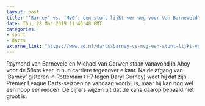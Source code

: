 ```yaml
---
layout: post
title: "‘Barney’ vs. ‘MvG’: een stunt lijkt ver weg voor Van Barneveld"
date: Thu, 28 Mar 2019 11:46:48 GMT
categories: 
- sport 
- darts 
externe_link: "https://www.ad.nl/darts/barney-vs-mvg-een-stunt-lijkt-ver-weg-voor-van-barneveld~aa0b00de/"
---
```


Raymond van Barneveld en Michael van Gerwen staan vanavond in Ahoy voor de 58ste keer in hun carrière tegenover elkaar. Na de afgang van ‘Barney’ gisteren in Rotterdam (1-7 tegen Daryl Gurney) weet hij dat zijn Premier League Darts-seizoen na vandaag voorbij is, maar hij kan nog wel een hoop eer redden. De cijfers wijzen uit dat de kans daarop bepaald niet groot is.

